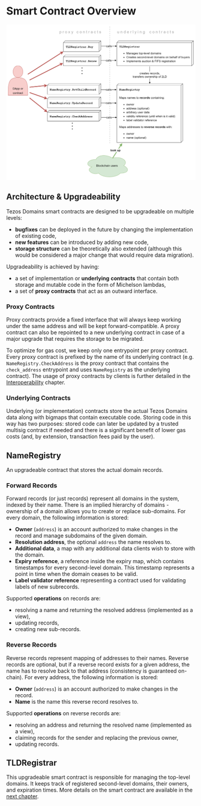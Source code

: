 # Smart Contract Overview

![Overview of Smart Contracts](../.gitbook/assets/smart_contracts.png)

## Architecture & Upgradeability

Tezos Domains smart contracts are designed to be upgradeable on multiple levels:

* **bugfixes** can be deployed in the future by changing the implementation of existing code,
* **new features** can be introduced by adding new code,
* **storage structure** can be theoretically also extended \(although this would be considered a major change that would require data migration\).

Upgradeability is achieved by having:

* a set of implementation or **underlying** **contracts** that contain both storage and mutable code in the form of Michelson lambdas,
* a set of **proxy contracts** that act as an outward interface.

### Proxy Contracts

Proxy contracts provide a fixed interface that will always keep working under the same address and will be kept forward-compatible. A proxy contract can also be repointed to a new underlying contract in case of a major upgrade that requires the storage to be migrated.

To optimize for gas cost, we keep only one entrypoint per proxy contract. Every proxy contract is prefixed by the name of its underlying contract \(e.g. `NameRegistry.CheckAddress` is the proxy contract that contains the `check_address` entrypoint and uses `NameRegistry` as the underlying contract\). The usage of proxy contracts by clients is further detailed in the [Interoperability](../interoperability/name-resolution.md) chapter.

### Underlying Contracts

Underlying \(or implementation\) contracts store the actual Tezos Domains data along with bigmaps that contain executable code. Storing code in this way has two purposes: stored code can later be updated by a trusted multisig contract if needed and there is a significant benefit of lower gas costs \(and, by extension, transaction fees paid by the user\).

## NameRegistry

An upgradeable contract that stores the actual domain records.

### Forward Records

Forward records \(or just records\) represent all domains in the system, indexed by their name. There is an implied hierarchy of domains - ownership of a domain allows you to create or replace sub-domains. For every domain, the following information is stored:

* **Owner** \(`address`\) is an account authorized to make changes in the record and manage subdomains of the given domain.
* **Resolution address**, the optional `address` the name resolves to.
* **Additional data**, a map with any additional data clients wish to store with the domain.
* **Expiry reference**, a reference inside the expiry map, which contains timestamps for every second-level domain. This timestamp represents a point in time when the domain ceases to be valid.
* **Label validator reference** representing a contract used for validating labels of new subrecords.

Supported **operations** on records are:

* resolving a name and returning the resolved address \(implemented as a view\),
* updating records,
* creating new sub-records.

### Reverse Records

Reverse records represent mapping of addresses to their names. Reverse records are optional, but if a reverse record exists for a given address, the name has to resolve back to that address \(consistency is guaranteed on-chain\). For every address, the following information is stored:

* **Owner** \(`address`\) is an account authorized to make changes in the record.
* **Name** is the name this reverse record resolves to.

Supported **operations** on reverse records are:

* resolving an address and returning the resolved name \(implemented as a view\),
* claiming records for the sender and replacing the previous owner,
* updating records.

## TLDRegistrar

This upgradeable smart contract is responsible for managing the top-level domains. It keeps track of registered second-level domains, their owners, and expiration times. More details on the smart contract are available in the [next chapter](top-level-domain-registrar.md).

